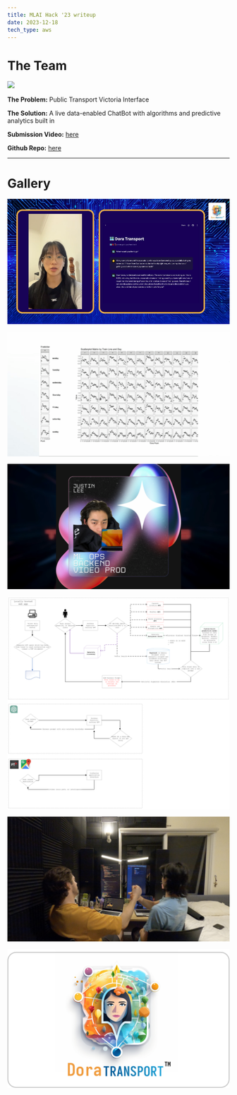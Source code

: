 ```yaml
---
title: MLAI Hack '23 writeup
date: 2023-12-18
tech_type: aws
---
```


# The Team

![](/images/the-team2.png)

**The Problem:** Public Transport Victoria Interface

**The Solution:** A live data-enabled ChatBot with algorithms and predictive analytics built in

**Submission Video:** [here](https://youtu.be/NmYVubGNH-E?si=o_3Cf7nmCq03rcRi)

**Github Repo:** [here](https://github.com/jl33-ai/ml-ai-hack)

---

# Gallery

![](/images/mlai-1.png)

![](/images/mlai-2.png)

![](/images/mlai-3.png)

![](/images/mlai-4.png)

![](/images/mlai-5.png)

![](/images/mlai-6.png)

